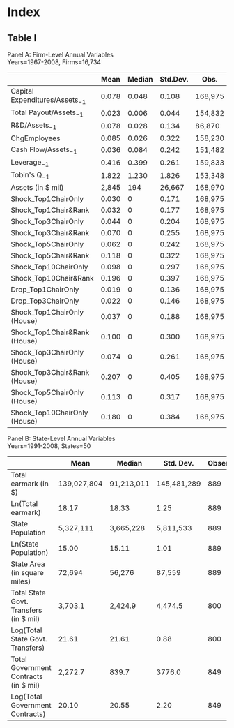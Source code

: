 

# Index
##  Table I

Panel A: Firm-Level Annual Variables  
Years=1967-2008, Firms=16,734

|                                    | Mean  | Median | Std.Dev. | Obs.    |
| ---------------------------------- | ----- | ------ | -------- | ------- |
| Capital Expenditures/Assets$_{-1}$ | 0.078 | 0.048  | 0.108    | 168,975 |
| Total Payout/Assets$_{-1}$         | 0.023 | 0.006  | 0.044    | 154,832 |
| R&D/Assets$_{-1}$                  | 0.078 | 0.028  | 0.134    | 86,870  |
| ChgEmployees                       | 0.085 | 0.026  | 0.322    | 158,230 |
| Cash Flow/Assets$_{-1}$            | 0.036 | 0.084  | 0.242    | 151,482 |
| Leverage$_{-1}$                    | 0.416 | 0.399  | 0.261    | 159,833 |
| Tobin's Q$_{-1}$                   | 1.822 | 1.230  | 1.826    | 153,348 |
| Assets (in \$ mil)                 | 2,845 | 194    | 26,667   | 168,970 |
| Shock_Top1ChairOnly                | 0.030 | 0      | 0.171    | 168,975 |
| Shock_Top1Chair&Rank               | 0.032 | 0      | 0.177    | 168,975 |
| Shock_Top3ChairOnly                | 0.044 | 0      | 0.204    | 168,975 |
| Shock_Top3Chair&Rank               | 0.070 | 0      | 0.255    | 168,975 |
| Shock_Top5ChairOnly                | 0.062 | 0      | 0.242    | 168,975 |
| Shock_Top5Chair&Rank               | 0.118 | 0      | 0.322    | 168,975 |
| Shock_Top10ChairOnly               | 0.098 | 0      | 0.297    | 168,975 |
| Shock_Top10Chair&Rank              | 0.196 | 0      | 0.397    | 168,975 |
| Drop_Top1ChairOnly                 | 0.019 | 0      | 0.136    | 168,975 |
| Drop_Top3ChairOnly                 | 0.022 | 0      | 0.146    | 168,975 |
| Shock_Top1ChairOnly (House)        | 0.037 | 0      | 0.188    | 168,975 |
| Shock_Top1Chair&Rank (House)       | 0.100 | 0      | 0.300    | 168,975 |
| Shock_Top3ChairOnly (House)        | 0.074 | 0      | 0.261    | 168,975 |
| Shock_Top3Chair&Rank (House)       | 0.207 | 0      | 0.405    | 168,975 |
| Shock_Top5ChairOnly (House)        | 0.113 | 0      | 0.317    | 168,975 |
| Shock_Top10ChairOnly (House)       | 0.180 | 0      | 0.384    | 168,975 |

Panel B: State-Level Annual Variables  
Years=1991-2008, States=50

|                                         | Mean        | Median     | Std. Dev.   | Observations |
| --------------------------------------- | ----------- | ---------- | ----------- | ------------ |
| Total earmark (in \$)                   | 139,027,804 | 91,213,011 | 145,481,289 | 889          |
| Ln(Total earmark)                       | 18.17       | 18.33      | 1.25        | 889          |
| State Population                        | 5,327,111   | 3,665,228  | 5,811,533   | 889          |
| Ln(State Population)                    | 15.00       | 15.11      | 1.01        | 889          |
| State Area (in square miles)            | 72,694      | 56,276     | 87,559      | 889          |
| Total State Govt. Transfers (in \$ mil) | 3,703.1     | 2,424.9    | 4,474.5     | 800          |
| Log(Total State Govt. Transfers)        | 21.61       | 21.61      | 0.88        | 800          |
| Total Government Contracts (in \$ mil)  | 2,272.7     | 839.7      | 3776.0      | 849          |
| Log(Total Government Contracts)         | 20.10       | 20.55      | 2.20        | 849          |

